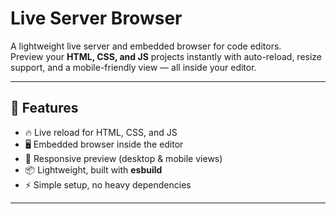# Live Server Browser

A lightweight live server and embedded browser for code editors.  
Preview your **HTML, CSS, and JS** projects instantly with auto-reload, resize support, and a mobile-friendly view — all inside your editor.

---

## 🚀 Features

- 🔥 Live reload for HTML, CSS, and JS
- 🖥️ Embedded browser inside the editor
- 📱 Responsive preview (desktop & mobile views)
- 📦 Lightweight, built with **esbuild**
- ⚡ Simple setup, no heavy dependencies

---
